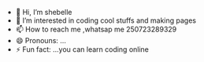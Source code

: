 - 👋 Hi, I’m shebelle
- 👀 I’m interested in coding cool stuffs and making pages
- 📫 How to reach me ,whatsap me 250723289329
- 😄 Pronouns: ...
- ⚡ Fun fact: ...you can learn coding online

<!---
shebz2023/shebz2023 is a ✨ special ✨ repository because its `README.md` (this file) appears on your GitHub profile.
You can click the Preview link to take a look at your changes.
--->
